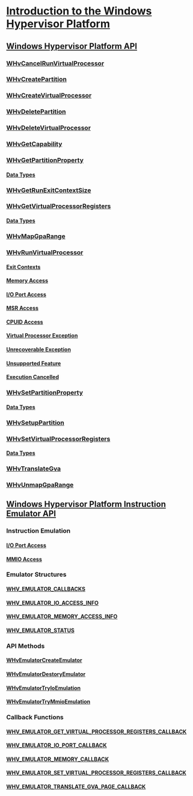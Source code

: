 # [Introduction to the Windows Hypervisor Platform](./about/index.md)
## [Windows Hypervisor Platform API](reference/hypervisor-platform.md)
### [WHvCancelRunVirtualProcessor](reference/funcs/WHvCancelRunVirtualProcessor.md)
### [WHvCreatePartition](reference/funcs/WHvCreatePartition.md)
### [WHvCreateVirtualProcessor](reference/funcs/WHvCreateVirtualProcessor.md)
### [WHvDeletePartition](reference/funcs/WHvDeletePartition.md)
### [WHvDeleteVirtualProcessor](reference/funcs/WHvDeleteVirtualProcessor.md)
### [WHvGetCapability](reference/funcs/WHvGetCapability.md)
### [WHvGetPartitionProperty](reference/funcs/WHvGetPartitionProperty.md)
#### [Data Types](reference/funcs/WHvPartitionPropertyDataTypes.md)
### [WHvGetRunExitContextSize](reference/funcs/WHvGetRunExitContextSize.md)
### [WHvGetVirtualProcessorRegisters](reference/funcs/WHvGetVirtualProcessorRegisters.md)
#### [Data Types](reference/funcs/WHvVirtualProcessorDataTypes.md)
### [WHvMapGpaRange](reference/funcs/WHvMapGpaRange.md)
### [WHvRunVirtualProcessor](reference/funcs/WHvRunVirtualProcessor.md)
#### [Exit Contexts](reference/funcs/WHvExitContextDataTypes.md)
#### [Memory Access](reference/funcs/MemoryAccess.md)
#### [I/O Port Access](reference/funcs/IOPortAccess.md)
#### [MSR Access](reference/funcs/MSRAccess.md)
#### [CPUID Access](reference/funcs/CPUIDAccess.md)
#### [Virtual Processor Exception](reference/funcs/VirtualProcessorException.md)
#### [Unrecoverable Exception](reference/funcs/UnrecoverableException.md)
#### [Unsupported Feature](reference/funcs/UnsupportableFeature.md)
#### [Execution Cancelled](reference/funcs/ExecutionCancelled.md)
### [WHvSetPartitionProperty](reference/funcs/WHvSetPartitionProperty.md)
#### [Data Types](reference/funcs/WHvPartitionPropertyDataTypes.md)
### [WHvSetupPartition](reference/funcs/WHvSetupPartition.md)
### [WHvSetVirtualProcessorRegisters](reference/funcs/WHvSetVirtualProcessorRegisters.md)
#### [Data Types](reference/funcs/WHvVirtualProcessorDataTypes.md)
### [WHvTranslateGva](reference/funcs/WHvTranslateGva.md)
### [WHvUnmapGpaRange](reference/funcs/WHvUnmapGpaRange.md)
## [Windows Hypervisor Platform Instruction Emulator API](reference/hypervisor-instruction-emulator.md)
### Instruction Emulation
#### [I/O Port Access](reference/funcs/IOPortAccessIE.md)
#### [MMIO Access](reference/funcs/MMIOAccessIE.md)
### Emulator Structures
#### [WHV_EMULATOR_CALLBACKS](reference/funcs/WhvEmulatorCallbacks.md)
#### [WHV_EMULATOR_IO_ACCESS_INFO](reference/funcs/WhvEmulatorIOAccessInfo.md)
#### [WHV_EMULATOR_MEMORY_ACCESS_INFO](reference/funcs/WhvEmulatorMemoryAccessInfo.md)
#### [WHV_EMULATOR_STATUS](reference/funcs/WhvEmulatorStatus.md)
### API Methods
#### [WHvEmulatorCreateEmulator](reference/funcs/WHvEmulatorCreateEmulator.md)
#### [WHvEmulatorDestoryEmulator](reference/funcs/WHvEmulatorDestoryEmulator.md)
#### [WHvEmulatorTryIoEmulation](reference/funcs/WHvEmulatorTryEmulation.md)
#### [WHvEmulatorTryMmioEmulation](reference/funcs/WHvEmulatorTryEmulation.md)
### Callback Functions
#### [WHV_EMULATOR_GET_VIRTUAL_PROCESSOR_REGISTERS_CALLBACK](reference/funcs/WHvEmulatorGetVirtualProcessorRegistersCallback.md)
#### [WHV_EMULATOR_IO_PORT_CALLBACK](reference/funcs/WHvEmulatorIOPortCallback.md)
#### [WHV_EMULATOR_MEMORY_CALLBACK](reference/funcs/WHvEmulatorMemoryCallback.md)
#### [WHV_EMULATOR_SET_VIRTUAL_PROCESSOR_REGISTERS_CALLBACK](reference/funcs/WHvEmulatorSetVirtualProcessorRegistersCallback.md)
#### [WHV_EMULATOR_TRANSLATE_GVA_PAGE_CALLBACK](reference/funcs/WHvEmulatorTranslateGVAPageCallback.md)
